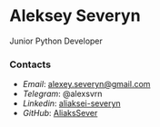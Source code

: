 # Aleksey Severyn

Junior Python Developer

### Contacts

* *Email*: alexey.severyn@gmail.com
* *Telegram*: @alexsvrn
* *Linkedin*: [aliaksei-severyn](https://www.linkedin.com/in/aliaksei-severyn-92913b1b8/)
* *GitHub*: [AliaksSever](https://github.com/AliaksSever)
